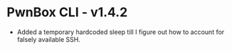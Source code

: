 # PwnBox CLI - v1.4.2

* Added a temporary hardcoded sleep till I figure out how to account for falsely available SSH.
